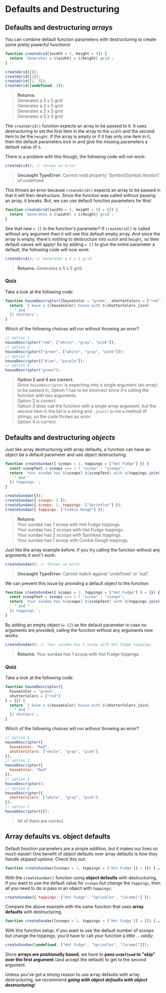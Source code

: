 # Defaults and Destructuring

## Defaults and destructuring **_arrays_**

You can combine default function parameters with destructuring to create some pretty powerful functions!

```js
function createGrid([width = 5, height = 5]) {
  return `Generates a ${width} x ${height} grid`;
}

createGrid([]);
createGrid([2]);
createGrid([2, 3]);
createGrid([undefined, 3]);
```

> **Returns:**  
> Generates a 5 x 5 grid  
> Generates a 2 x 5 grid  
> Generates a 2 x 3 grid  
> Generates a 5 x 3 grid

The `createGrid()` function expects an array to be passed to it. It uses destructuring to set the first item in the array to the `width` and the second item to be the `height`. If the array is empty or if it has only one item in it, then the default parameters kick in and give the missing parameters a default value of `5`.

There is a problem with this though, the following code will not work:

```js
createGrid(); // throws an error
```

> **Uncaught TypeError:** Cannot read property 'Symbol(Symbol.iterator)' of undefined

This throws an error because `createGrid()` expects an array to be passed in that it will then destructure. Since the function was called without passing an array, it breaks. But, we can use default function parameters for this!

```js
function createGrid([width = 5, height = 5] = []) {
  return `Generates a ${width} x ${height} grid`;
}
```

See that new `= []` in the function's parameter? If `createGrid()` is called without any argument then it will use this default empty array. And since the array is empty, there's nothing to destructure into `width` and `height`, so their default values will apply! So by adding `= []` to give the entire parameter a default, the following code will now work:

```js
createGrid(); // Generates a 5 x 5 grid
```

> **Returns:** Generates a 5 x 5 grid

### Quiz

Take a look at the following code:

```js
function houseDescriptor([houseColor = "green", shutterColors = ["red"]]) {
  return `I have a ${houseColor} house with ${shutterColors.join(
    " and "
  )} shutters`;
}
```

Which of the following choices will run without throwing an error?

```js
// option 1
houseDescriptor("red", ["white", "gray", "pink"]);
// option 2
houseDescriptor(["green", ["white", "gray", "pink"]]);
// option 3
houseDescriptor(["blue", "purple"]);
// option 4
houseDescriptor("green");
```

> **Option 2 and 4 are correct.**  
> Since `houseDescriptor` is expecting only a single argument (an array) to be passed in, Option 1 has to be incorrect since it's calling the function with two arguments.  
> Option 2 is correct.  
> Option 3 does call the function with a single array argument, but the second item in the list is a string and `.join()` is not a method of strings, so the code throws an error.  
> Option 4 is correct.

## Defaults and destructuring **_objects_**

Just like array destructuring with array defaults, a function can have an object be a default parameter and use object destructuring:

```js
function createSundae({ scoops = 1, toppings = ["Hot Fudge"] }) {
  const scoopText = scoops === 1 ? "scoop" : "scoops";
  return `Your sundae has ${scoops} ${scoopText} with ${toppings.join(
    " and "
  )} toppings.`;
}

createSundae({});
createSundae({ scoops: 2 });
createSundae({ scoops: 2, toppings: ["Sprinkles"] });
createSundae({ toppings: ["Cookie Dough"] });
```

> **Returns:**  
> Your sundae has 1 scoop with Hot Fudge toppings.  
> Your sundae has 2 scoops with Hot Fudge toppings.  
> Your sundae has 2 scoops with Sprinkles toppings.  
> Your sundae has 1 scoop with Cookie Dough toppings.

Just like the array example before, if you try calling the function without any arguments it won't work:

```js
createSundae(); // throws an error
```

> **Uncaught TypeError:** Cannot match against 'undefined' or 'null'.

We can prevent this issue by providing a default object to the function:

```js
function createSundae({ scoops = 1, toppings = ["Hot Fudge"] } = {}) {
  const scoopText = scoops === 1 ? "scoop" : "scoops";
  return `Your sundae has ${scoops} ${scoopText} with ${toppings.join(
    " and "
  )} toppings.`;
}
```

By adding an empty object (`= {}`) as the default parameter in case no arguments are provided, calling the function without any arguments now works.

```js
createSundae(); // Your sundae has 1 scoop with Hot Fudge toppings.
```

> **Returns:** Your sundae has 1 scoop with Hot Fudge toppings.

### Quiz

Take a look at the following code:

```js
function houseDescriptor({
  houseColor = "green",
  shutterColors = ["red"]
} = {}) {
  return `I have a ${houseColor} house with ${shutterColors.join(
    " and "
  )} shutters`;
}
```

Which of the following choices will run without throwing an error?

```js
// option 1
houseDescriptor({
  houseColor: "Red",
  shutterColors: ["white", "gray", "pink"]
});
// option 2
houseDescriptor({
  houseColor: "Red"
});
// option 3
houseDescriptor();
// option 4
houseDescriptor({
  shutterColors: ["white", "gray", "pink"]
});
// option 5
houseDescriptor({});
```

> All of them are correct.

## Array defaults vs. object defaults

Default function parameters are a simple addition, but it makes our lives so much easier! One benefit of object defaults over array defaults is _how they handle skipped options_. Check this out:

```js
function createSundae({scoops = 1, toppings = ['Hot Fudge']} = {}) { … }
```

With the `createSundae()` function using **object defaults** with destructuring, if you want to use the default value for `scoops` but change the `toppings`, then all you need to do is pass in an object with `toppings`:

```js
createSundae({ toppings: ["Hot Fudge", "Sprinkles", "Caramel"] });
```

Compare the above example with the same function that uses **array defaults** with destructuring.

```js
function createSundae([scoops = 1, toppings = ['Hot Fudge']] = []) { … }
```

With this function setup, if you want to use the default number of scoops but change the toppings, you'd have to call your function a little ... _oddly_:

```js
createSundae([undefined, ["Hot Fudge", "Sprinkles", "Caramel"]]);
```

Since **arrays are positionally based**, we have to **pass `undefined` to "skip" over the first argument** (and accept the default) to get to the second argument.

Unless you've got a strong reason to use array defaults with array destructuring, we recommend **_going with object defaults with object destructuring_**!
